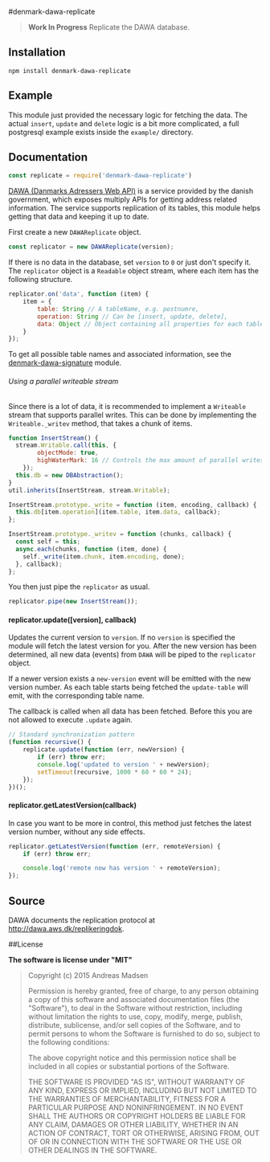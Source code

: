 #denmark-dawa-replicate

>  **Work In Progress** Replicate the DAWA database.

## Installation

```sheel
npm install denmark-dawa-replicate
```

## Example

This module just provided the necessary logic for fetching the data.
The actual `insert`, `update` and `delete` logic is a bit more complicated,
a full postgresql example exists inside the `example/` directory.

## Documentation

```javascript
const replicate = require('denmark-dawa-replicate')
```

[DAWA (Danmarks Adressers Web API)](http://dawa.aws.dk/) is a service provided
by the danish government, which exposes multiply APIs for getting address
related information. The service supports replication of its tables,
this module helps getting that data and keeping it up to date.

First create a new `DAWAReplicate` object.

```javascript
const replicator = new DAWAReplicate(version);
```

If there is no data in the database, set `version` to `0` or just don't
specify it. The `replicator` object is a `Readable` object stream,
where each item has the following structure.

```javascript
replicator.on('data', function (item) {
	item = {
		table: String // A tableName, e.g. postnumre,
		operation: String // Can be [insert, update, delete],
		data: Object // Object containing all properties for each table row
	}
});
```

To get all possible table names and associated information, see the
[denmark-dawa-signature](https://github.com/AndreasMadsen/denmark-dawa-signature) module.

###### Using a parallel writeable stream

Since there is a lot of data, it is recommended to implement a `Writeable` stream
that supports parallel writes. This can be done by implementing the
`Writeable._writev` method, that takes a chunk of items.

```javascript
function InsertStream() {
  stream.Writable.call(this, {
		objectMode: true,
		highWaterMark: 16 // Controls the max amount of parallel writes
	});
  this.db = new DBAbstraction();
}
util.inherits(InsertStream, stream.Writable);

InsertStream.prototype._write = function (item, encoding, callback) {
  this.db[item.operation](item.table, item.data, callback);
};

InsertStream.prototype._writev = function (chunks, callback) {
  const self = this;
  async.each(chunks, function (item, done) {
    self._write(item.chunk, item.encoding, done);
  }, callback);
};
```

You then just pipe the `replicator` as usual.

```javascript
replicator.pipe(new InsertStream());
```

#### replicator.update([version], callback)

Updates the current version to `version`. If no `version` is specified
the module will fetch the latest version for you. After the new version
has been determined, all new data (events) from `DAWA` will be piped to
the `replicator` object.

If a newer version exists a `new-version` event will be emitted with
the new version number.  As each table starts being fetched the `update-table`
will emit, with the corresponding table name.

The callback is called when all data has been fetched. Before this
you are not allowed to execute `.update` again.

```javascript
// Standard synchronization pattern
(function recursive() {
	replicate.update(function (err, newVersion) {
		if (err) throw err;
		console.log('updated to version ' + newVersion);
		setTimeout(recursive, 1000 * 60 * 60 * 24);
	});
})();
```

#### replicator.getLatestVersion(callback)

In case you want to be more in control, this method just fetches the
latest version number, without any side effects.

```javascript
replicator.getLatestVersion(function (err, remoteVersion) {
	if (err) throw err;

	console.log('remote now has version ' + remoteVersion);
});
```

## Source

DAWA documents the replication protocol at http://dawa.aws.dk/replikeringdok.

##License

**The software is license under "MIT"**

> Copyright (c) 2015 Andreas Madsen
>
> Permission is hereby granted, free of charge, to any person obtaining a copy
> of this software and associated documentation files (the "Software"), to deal
> in the Software without restriction, including without limitation the rights
> to use, copy, modify, merge, publish, distribute, sublicense, and/or sell
> copies of the Software, and to permit persons to whom the Software is
> furnished to do so, subject to the following conditions:
>
> The above copyright notice and this permission notice shall be included in
> all copies or substantial portions of the Software.
>
> THE SOFTWARE IS PROVIDED "AS IS", WITHOUT WARRANTY OF ANY KIND, EXPRESS OR
> IMPLIED, INCLUDING BUT NOT LIMITED TO THE WARRANTIES OF MERCHANTABILITY,
> FITNESS FOR A PARTICULAR PURPOSE AND NONINFRINGEMENT. IN NO EVENT SHALL THE
> AUTHORS OR COPYRIGHT HOLDERS BE LIABLE FOR ANY CLAIM, DAMAGES OR OTHER
> LIABILITY, WHETHER IN AN ACTION OF CONTRACT, TORT OR OTHERWISE, ARISING FROM,
> OUT OF OR IN CONNECTION WITH THE SOFTWARE OR THE USE OR OTHER DEALINGS IN
> THE SOFTWARE.
